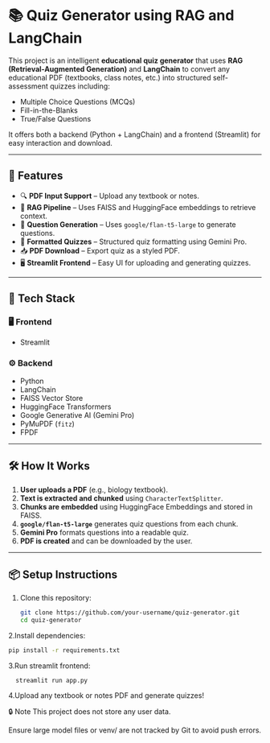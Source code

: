 # 📚 Quiz Generator using RAG and LangChain

This project is an intelligent **educational quiz generator** that uses **RAG (Retrieval-Augmented Generation)** and **LangChain** to convert any educational PDF (textbooks, class notes, etc.) into structured self-assessment quizzes including:
- Multiple Choice Questions (MCQs)
- Fill-in-the-Blanks
- True/False Questions

It offers both a backend (Python + LangChain) and a frontend (Streamlit) for easy interaction and download.

---

## 🚀 Features

- 🔍 **PDF Input Support** – Upload any textbook or notes.
- 🧠 **RAG Pipeline** – Uses FAISS and HuggingFace embeddings to retrieve context.
- 🤖 **Question Generation** – Uses `google/flan-t5-large` to generate questions.
- 🧾 **Formatted Quizzes** – Structured quiz formatting using Gemini Pro.
- 📥 **PDF Download** – Export quiz as a styled PDF.
- 🖥️ **Streamlit Frontend** – Easy UI for uploading and generating quizzes.

---

## 🧠 Tech Stack

### 🖥️ Frontend
- Streamlit

### ⚙️ Backend
- Python
- LangChain
- FAISS Vector Store
- HuggingFace Transformers
- Google Generative AI (Gemini Pro)
- PyMuPDF (`fitz`)
- FPDF

---

## 🛠️ How It Works

1. **User uploads a PDF** (e.g., biology textbook).
2. **Text is extracted and chunked** using `CharacterTextSplitter`.
3. **Chunks are embedded** using HuggingFace Embeddings and stored in FAISS.
4. **`google/flan-t5-large`** generates quiz questions from each chunk.
5. **Gemini Pro** formats questions into a readable quiz.
6. **PDF is created** and can be downloaded by the user.

---

## 📦 Setup Instructions

1. Clone this repository:
   ```bash
   git clone https://github.com/your-username/quiz-generator.git
   cd quiz-generator
2.Install dependencies:
   ```bash
  pip install -r requirements.txt
```
3.Run streamlit frontend:
```
  streamlit run app.py
```
4.Upload any textbook or notes PDF and generate quizzes!


🔒 Note
This project does not store any user data.

Ensure large model files or venv/ are not tracked by Git to avoid push errors.
